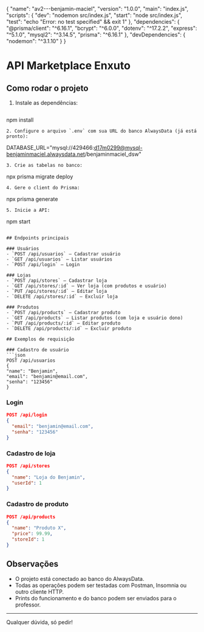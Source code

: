{
  "name": "av2---benjamin-maciel",
  "version": "1.0.0",
  "main": "index.js",
  "scripts": {
    "dev": "nodemon src/index.js",
    "start": "node src/index.js",
    "test": "echo \"Error: no test specified\" && exit 1"
  },
  "dependencies": {
    "@prisma/client": "^6.16.1",
    "bcrypt": "^6.0.0",
    "dotenv": "^17.2.2",
    "express": "^5.1.0",
    "mysql2": "^3.14.5",
    "prisma": "^6.16.1"
  },
  "devDependencies": {
    "nodemon": "^3.1.10"
  }
}

# API Marketplace Enxuto

## Como rodar o projeto

1. Instale as dependências:
   ```
npm install
   ```
2. Configure o arquivo `.env` com sua URL do banco AlwaysData (já está pronto):
   ```
DATABASE_URL="mysql://429466:d17m0299@mysql-benjaminmaciel.alwaysdata.net/benjaminmaciel_dsw"
   ```
3. Crie as tabelas no banco:
   ```
npx prisma migrate deploy
   ```
4. Gere o client do Prisma:
   ```
npx prisma generate
   ```
5. Inicie a API:
   ```
npm start
   ```

## Endpoints principais

### Usuários
- `POST /api/usuarios` — Cadastrar usuário
- `GET /api/usuarios` — Listar usuários
- `POST /api/login` — Login

### Lojas
- `POST /api/stores` — Cadastrar loja
- `GET /api/stores/:id` — Ver loja (com produtos e usuário)
- `PUT /api/stores/:id` — Editar loja
- `DELETE /api/stores/:id` — Excluir loja

### Produtos
- `POST /api/products` — Cadastrar produto
- `GET /api/products` — Listar produtos (com loja e usuário dono)
- `PUT /api/products/:id` — Editar produto
- `DELETE /api/products/:id` — Excluir produto

## Exemplos de requisição

### Cadastro de usuário
```json
POST /api/usuarios
{
  "name": "Benjamin",
  "email": "benjamin@email.com",
  "senha": "123456"
}
```

### Login
```json
POST /api/login
{
  "email": "benjamin@email.com",
  "senha": "123456"
}
```

### Cadastro de loja
```json
POST /api/stores
{
  "name": "Loja do Benjamin",
  "userId": 1
}
```

### Cadastro de produto
```json
POST /api/products
{
  "name": "Produto X",
  "price": 99.99,
  "storeId": 1
}
```

## Observações
- O projeto está conectado ao banco do AlwaysData.
- Todas as operações podem ser testadas com Postman, Insomnia ou outro cliente HTTP.
- Prints do funcionamento e do banco podem ser enviados para o professor.

---

Qualquer dúvida, só pedir!
